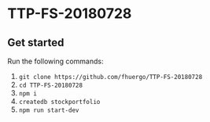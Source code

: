 # TTP-FS-20180728

## Get started
Run the following commands:
1. `git clone https://github.com/fhuergo/TTP-FS-20180728`
2. `cd TTP-FS-20180728`
3. `npm i`
4. `createdb stockportfolio`
5. `npm run start-dev`
